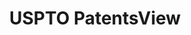 ---
layout: default
bigquery: https://console.cloud.google.com/bigquery?p=patents-public-data&d=patentsview&page=dataset
citation: Attribution should be given to PatentsView for use, distribution, or derivative
  works.
code: https://github.com/CSSIP-AIR/PatentsView-Code-Snippets/
contributors: USPTO
cost: None
description: 'PatentsView includes US patent data including raw data (summaries, applications,
  pregrant applications), disambugations of inventors and assignees, and inventor
  gender estimates.  Also foreign priority data, # of figures and sheets, and government
  interest statements.'
documentation: https://patentsview.org/query/builder-faqs
last_edit: Mon, 04 Apr 2022 19:02:57 GMT
location: https://patentsview.org/
maintained_by: USPTO
record_creation_timestamp: 12/2/2020 17:20:46
schema_fields: '[''disamb_inventor_id_20201229'', ''disamb_assignee_id_20181127'',
  ''subgroup_id'', ''symbol_position'', ''classification_status'', ''fname'', ''disamb_inventor_id_20190820'',
  ''disamb_assignee_id_20190312'', ''contract_award_number'', ''lapse_of_patent'',
  ''classification_value'', ''variety'', ''classification_level'', ''patent_id'',
  ''disamb_assignee_id_20190820'', ''disamb_inventor_id_20181127'', ''state'', ''disamb_inventor_id_20191231'',
  ''series_code'', ''category_id'', ''disamb_inventor_id_20200331'', ''length'', ''ipc_class'',
  ''applicant_type'', ''rel_id'', ''text'', ''field_title'', ''role'', ''male'', ''term_disclaimer'',
  ''country'', ''inventor_id'', ''dependent'', ''city'', ''name_last'', ''designation'',
  ''mainclass_id'', ''status'', ''disamb_assignee_id_20191231'', ''_102_date'', ''subclass_id'',
  ''assignee_id'', ''disamb_inventor_id_20170808'', ''rawlocation_id'', ''subsection_id'',
  ''disamb_inventor_id_20171003'', ''disamb_inventor_id_20180528'', ''term_extension'',
  ''reldocno'', ''organization_id'', ''disamb_inventor_id_20190312'', ''latin_name'',
  ''subclass'', ''disamb_inventor_id_20200929'', ''disamb_assignee_id_20200929'',
  ''ipc_version_indicator'', ''group_id'', ''kind'', ''latitude'', ''lawyer_id'',
  ''category'', ''rawassignee_id'', ''disclaimer_date'', ''doc_type'', ''f371_date'',
  ''section'', ''doctype'', ''attribution_status'', ''abstract'', ''state_fips'',
  ''latlong'', ''publication_number'', ''application_id'', ''_371_date'', ''num_sheets'',
  ''country_transformed'', ''number'', ''name_first'', ''rawinventor_id'', ''num_claims'',
  ''group'', ''relkind'', ''action_date'', ''filename'', ''classification_data_source'',
  ''rule_47'', ''location_id'', ''withdrawn'', ''disamb_assignee_id_20191008'', ''county_fips'',
  ''type'', ''level_one'', ''date'', ''name'', ''lname'', ''county'', ''f102_date'',
  ''sequence'', ''disamb_inventor_id_20170307'', ''num'', ''main_group'', ''level_two'',
  ''uuid'', ''citation_id'', ''section_id'', ''disamb_inventor_id_20191008'', ''organization'',
  ''term_grant'', ''longitude'', ''disamb_inventor_id_20171226'', ''sector_title'',
  ''subcategory_id'', ''field_id'', ''num_figures'', ''gi_statement'', ''male_flag'',
  ''disamb_inventor_id_20200630'', ''title'', ''id'', ''disamb_assignee_id_20200630'',
  ''level_three'', ''exemplary'', ''disamb_assignee_id_20200331'', ''subgroup'', ''deceased'']'
shortname: patentsview
tags:
- disambiguation
- United States
- gender
terms_of_use: Creative Commons Attribution 4.0 International License.
timeframe: 1963-1999
title: USPTO PatentsView
uuid: cf1780b1-e265-4e49-8d1d-83b9cfe0fd9a
---